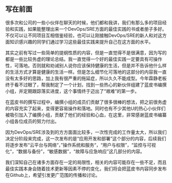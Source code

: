 ## 写在前面

很多次和公司的一些小伙伴在聊天的时候，他们都和我讲，我们有那么多的项目经验和实践，如果能整理出来一个DevOps/SRE方面的最佳实践的书或者册子多好。不仅可以让不同项目互相借鉴经验，也可以让刚接触DevOps/SRE的新人和对这方面知识感兴趣的同学们通过学习这些最佳实践来提升自己在这方面的水平。

其实之前有写过一些简单的提纲性质的内容，但是一直觉得不是很满意，因为写的都是一些比较务虚的理论总结。我一直觉得一个好的最佳实践一定要具有可操作性，可落地。否则就和劝诫别人说你应该保持健康的生活，但是并不告诉他什么样的生活方式才算是健康的生活一样。但是怎么细节化可落地的这部分的内容我一直没有太多好的思路，加上我有很严重的拖延症，所以久久不能成型。今年霖静老板终于看不过眼了，帮我制定了一个计划，找到一些热心的新伙伴组建了蓝皮书编撰小组，并定期跟踪落实进度，这个事情终于迈出了“艰难”的第一步。

在蓝皮书的撰写过程中，编撰小组的成员们贡献了很多很棒的想法，把之前很务虚的内容充实了起来，变得更容易操作和落地。同时也有不少其他U的热心小伙伴们被吸引加入了编撰小组，贡献了他们的经验和心血，在这里，非常感谢蓝皮书编纂小组各位成员的努力付出。

因为DevOps/SRE涉及到的方方面面比较多，一次性完成的工作量太大，所以我们决定分阶段来完成，这一次发布的是“应用开发和部署”这个部分的内容，后续我们将逐步发布“云平台与网络“，”操作系统和服务“，“用户与权限”，“监控与可视化“，“数据与备份”，“敏感数据”，“故障与应急响应”这几部分的内容。

我们深知自己在诸多方面存在一定的局限性，相关的内容可能存在一些不足，而且最佳实践本身会随着技术更新等因素不停的变化，我们将会把蓝皮书内容同步发布在Github上，希望引发更广范围的传播和讨论。
